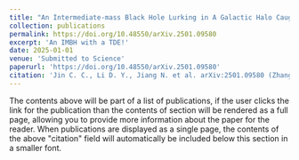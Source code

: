 ```yaml
---
title: "An Intermediate-mass Black Hole Lurking in A Galactic Halo Caught Alive during Outburst"
collection: publications
permalink: https://doi.org/10.48550/arXiv.2501.09580
excerpt: 'An IMBH with a TDE!'
date: 2025-01-01
venue: 'Submitted to Science'
paperurl: 'https://doi.org/10.48550/arXiv.2501.09580'
citation: 'Jin C. C., Li D. Y., Jiang N. et al. arXiv:2501.09580 (Zhang. Z. J. included)'
---
```


The contents above will be part of a list of publications, if the user clicks the link for the publication than the contents of section will be rendered as a full page, allowing you to provide more information about the paper for the reader. When publications are displayed as a single page, the contents of the above "citation" field will automatically be included below this section in a smaller font.